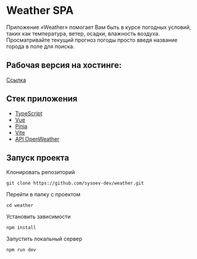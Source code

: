# Weather SPA

Приложение «Weather» помогает Вам быть в курсе погодных условий, таких как температура, ветер, осадки, влажность воздуха. Просматривайте текущий прогноз погоды просто введя название города в поле для поиска.

## Рабочая версия на хостинге:
[Ссылка](http://sysoev-dev.ru/pets/weather/)

## Стек приложения
- [TypeScript](https://www.typescriptlang.org/)
- [Vue](https://vuejs.org/)
- [Pinia](https://pinia-ru.netlify.app/)
- [Vite](https://vitejs.dev/)
- [API OpenWeather](https://tailwindcss.com/)

## Запуск проекта
Клонировать репозиторий

```
git clone https://github.com/sysoev-dev/weather.git
```

Перейти в папку с проектом

```
cd weather
```

Установить зависимости

```
npm install
```

Запустить локальный сервер

```
npm run dev
```

